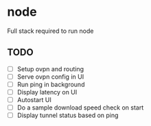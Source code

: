 # node
Full stack required to run node

## TODO

- [ ] Setup ovpn and routing
- [ ] Serve ovpn config in UI
- [ ] Run ping in background
- [ ] Display latency on UI
- [ ] Autostart UI
- [ ] Do a sample download speed check on start
- [ ] Display tunnel status based on ping
